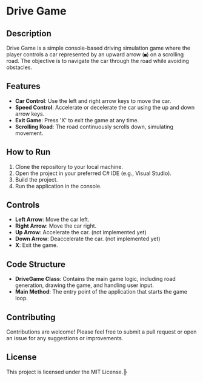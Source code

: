 # Drive Game

## Description

Drive Game is a simple console-based driving simulation game where the player controls a car represented by an upward arrow (`■`) on a scrolling road. The objective is to navigate the car through the road while avoiding obstacles.

## Features

- **Car Control**: Use the left and right arrow keys to move the car.
- **Speed Control**: Accelerate or decelerate the car using the up and down arrow keys.
- **Exit Game**: Press 'X' to exit the game at any time.
- **Scrolling Road**: The road continuously scrolls down, simulating movement.

## How to Run

1. Clone the repository to your local machine.
2. Open the project in your preferred C# IDE (e.g., Visual Studio).
3. Build the project.
4. Run the application in the console.

## Controls

- **Left Arrow**: Move the car left.
- **Right Arrow**: Move the car right.
- **Up Arrow**: Accelerate the car. (not implemented yet)
- **Down Arrow**: Deaccelerate the car. (not implemented yet)
- **X**: Exit the game.

## Code Structure

- **DriveGame Class**: Contains the main game logic, including road generation, drawing the game, and handling user input.
- **Main Method**: The entry point of the application that starts the game loop.

## Contributing

Contributions are welcome! Please feel free to submit a pull request or open an issue for any suggestions or improvements.

## License

This project is licensed under the MIT License.╠
